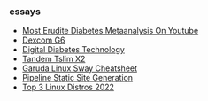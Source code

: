 ### essays

<ul><li><a href="/essays/reading/diabetes/most_erudite_diabetes_metaanalysis_on_youtube.html">Most Erudite Diabetes Metaanalysis On Youtube</a></li><li><a href="/essays/writing/diabetes/dexcom_g6.html">Dexcom G6</a></li><li><a href="/essays/writing/diabetes/digital_diabetes_technology.html">Digital Diabetes Technology</a></li><li><a href="/essays/writing/diabetes/tandem_tslim_x2.html">Tandem Tslim X2</a></li><li><a href="/essays/writing/technology/garuda_linux_sway_cheatsheet.html">Garuda Linux Sway Cheatsheet</a></li><li><a href="/essays/writing/technology/pipeline_static_site_generation.html">Pipeline Static Site Generation</a></li><li><a href="/essays/writing/technology/top_3_linux_distros_2022.html">Top 3 Linux Distros 2022</a></li></ul>
